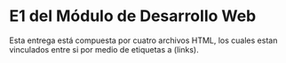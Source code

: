 # E1 del Módulo de Desarrollo Web

Esta entrega está compuesta por cuatro archivos HTML, los cuales estan vinculados entre si por medio de etiquetas a (links).
